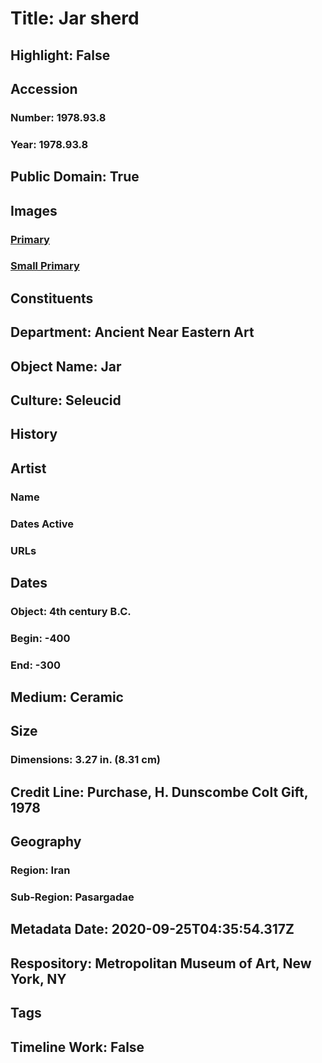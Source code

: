 # Title: Jar sherd
## Highlight: False
## Accession
### Number: 1978.93.8
### Year: 1978.93.8
## Public Domain: True
## Images
### [Primary](https://images.metmuseum.org/CRDImages/an/original/ME1978_93_8.jpg)
### [Small Primary](https://images.metmuseum.org/CRDImages/an/web-large/ME1978_93_8.jpg)
## Constituents
## Department: Ancient Near Eastern Art
## Object Name: Jar
## Culture: Seleucid
## History
## Artist
### Name
### Dates Active
### URLs
## Dates
### Object: 4th century B.C.
### Begin: -400
### End: -300
## Medium: Ceramic
## Size
### Dimensions: 3.27 in. (8.31 cm)
## Credit Line: Purchase, H. Dunscombe Colt Gift, 1978
## Geography
### Region: Iran
### Sub-Region: Pasargadae
## Metadata Date: 2020-09-25T04:35:54.317Z
## Respository: Metropolitan Museum of Art, New York, NY
## Tags
## Timeline Work: False
